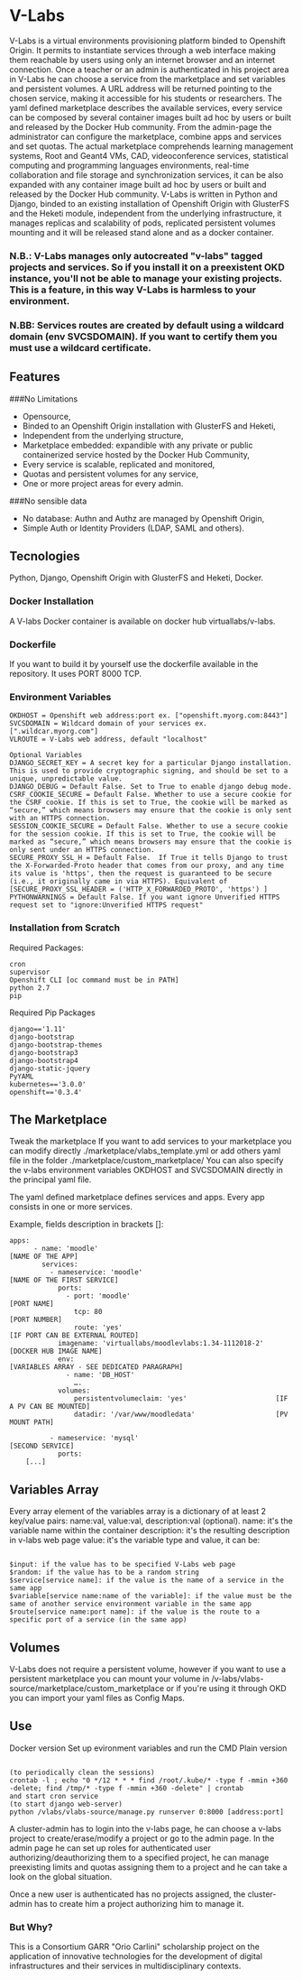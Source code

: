 # V-Labs

V-Labs is a virtual environments provisioning platform binded to Openshift Origin. It permits to instantiate services through a web interface making them reachable by users using only an internet browser and an internet connection.
Once a teacher or an admin is authenticated in his project area in V-Labs he can choose a service from the marketplace and set variables and persistent volumes. A URL address will be returned pointing to the chosen service, making it accessible for his students or researchers.
The yaml defined marketplace describes the available services, every service can be composed by several container images built ad hoc by users or built and released by the Docker Hub community. From the admin-page the administrator can configure the marketplace, combine apps and services and set quotas.
The actual marketplace comprehends learning management systems, Root and Geant4 VMs, CAD, videoconference services, statistical computing and programming languages environments, real-time collaboration and file storage and synchronization services, it can be also expanded with any container image built ad hoc by users or built and released by the Docker Hub community.
V-Labs is written in Python and Django, binded to an existing installation of Openshift Origin with GlusterFS and the Heketi module, independent from the underlying infrastructure, it manages replicas and scalability of pods, replicated persistent volumes mounting and it will be released stand alone and as a docker container.

### N.B.: V-Labs manages only autocreated "v-labs" tagged projects and services. So if you install it on a preexistent OKD instance, you'll not be able to manage your existing projects. This is a feature, in this way V-Labs is harmless to your environment.
### N.BB: Services routes are created by default using a wildcard domain (env SVCSDOMAIN). If you want to certify them you must use a wildcard certificate.

## Features
###No Limitations
- Opensource,
- Binded to an Openshift Origin installation with GlusterFS and Heketi,
- Independent from the underlying structure,
- Marketplace embedded: expandible with any private or public containerized service hosted by the Docker Hub Community,
- Every service is scalable, replicated and monitored,
- Quotas and persistent volumes for any service,
- One or more project areas for every admin.

###No sensible data
- No database: Authn and Authz are managed by Openshift Origin,
- Simple Auth or Identity Providers (LDAP, SAML and others).


## Tecnologies
Python,
Django,
Openshift Origin with GlusterFS and Heketi,
Docker.

### Docker Installation
A V-labs Docker container is available on docker hub virtuallabs/v-labs.

### Dockerfile
If you want to build it by yourself use the dockerfile available in the repository.
It uses PORT 8000 TCP.

### Environment Variables
```
OKDHOST = Openshift web address:port ex. ["openshift.myorg.com:8443"]
SVCSDOMAIN = Wildcard domain of your services ex. [".wildcar.myorg.com"]
VLROUTE = V-Labs web address, default "localhost"
```
```
Optional Variables
DJANGO_SECRET_KEY = A secret key for a particular Django installation. This is used to provide cryptographic signing, and should be set to a unique, unpredictable value.
DJANGO_DEBUG = Default False. Set to True to enable django debug mode.
CSRF_COOKIE_SECURE = Default False. Whether to use a secure cookie for the CSRF cookie. If this is set to True, the cookie will be marked as “secure,” which means browsers may ensure that the cookie is only sent with an HTTPS connection.
SESSION_COOKIE_SECURE = Default False. Whether to use a secure cookie for the session cookie. If this is set to True, the cookie will be marked as “secure,” which means browsers may ensure that the cookie is only sent under an HTTPS connection.
SECURE_PROXY_SSL_H = Default False.  If True it tells Django to trust the X-Forwarded-Proto header that comes from our proxy, and any time its value is 'https', then the request is guaranteed to be secure (i.e., it originally came in via HTTPS). Equivalent of [SECURE_PROXY_SSL_HEADER = ('HTTP_X_FORWARDED_PROTO', 'https') ]
PYTHONWARNINGS = Default False. If you want ignore Unverified HTTPS request set to "ignore:Unverified HTTPS request"
```

### Installation from Scratch

Required Packages:
```
cron
supervisor
Openshift CLI [oc command must be in PATH]
python 2.7
pip
```

Required Pip Packages
```
django=='1.11'
django-bootstrap
django-bootstrap-themes
django-bootstrap3
django-bootstrap4
django-static-jquery
PyYAML
kubernetes=='3.0.0'
openshift=='0.3.4'
```


## The Marketplace

Tweak the marketplace
If you want to add services to your marketplace you can modify directly ./marketplace/vlabs_template.yml or add others yaml file in the folder ./marketplace/custom_marketplace/
You can also specify the v-labs environment variables OKDHOST and SVCSDOMAIN directly in the principal yaml file.

The yaml defined marketplace defines services and apps. Every app consists in one or more services.

Example, fields description in brackets []:
```
apps:
      - name: 'moodle'			                                            [NAME OF THE APP]
        services:
          - nameservice: 'moodle'	                                 [NAME OF THE FIRST SERVICE]
            ports:
              - port: 'moodle'		                                    [PORT NAME]
                tcp: 80 			                                          [PORT NUMBER]
                route: 'yes' 			                                     [IF PORT CAN BE EXTERNAL ROUTED]
            imagename: 'virtuallabs/moodlevlabs:1.34-1112018-2'   [DOCKER HUB IMAGE NAME]
            env:                                                  [VARIABLES ARRAY - SEE DEDICATED PARAGRAPH]
              - name: 'DB_HOST'
                ….
            volumes:
                persistentvolumeclaim: 'yes'                      [IF A PV CAN BE MOUNTED]
                datadir: '/var/www/moodledata'                    [PV MOUNT PATH]

          - nameservice: 'mysql' 		                                 [SECOND SERVICE]
            ports:
	[...]
```

## Variables Array

Every array element of the variables array is a dictionary of at least 2 key/value pairs: name:val, value:val, description:val (optional).
name: it's the variable name within the container
description: it's the resulting description in v-labs web page
value: it's the variable type and value, it can be:
```

$input: if the value has to be specified V-Labs web page
$random: if the value has to be a random string
$service[service name]: if the value is the name of a service in the same app
$variable[service name:name of the variable]: if the value must be the same of another service environment variable in the same app
$route[service name:port name]: if the value is the route to a specific port of a service (in the same app)
```


## Volumes
V-Labs does not require a persistent volume, however if you want to use a persistent marketplace you can mount your volume in /v-labs/vlabs-source/marketplace/custom_marketplace or if you're using it through OKD you can import your yaml files as Config Maps.


## Use
Docker version
Set up evironment variables and run the CMD
Plain version
```

(to periodically clean the sessions)
crontab -l ; echo "0 */12 * * * find /root/.kube/* -type f -mmin +360 -delete; find /tmp/* -type f -mmin +360 -delete" | crontab
and start cron service
(to start django web-server)
python /vlabs/vlabs-source/manage.py runserver 0:8000 [address:port]
```

A cluster-admin has to login into the v-labs page, he can choose a v-labs project to create/erase/modify a project or go to the admin page. In the admin page he can set up roles for authenticated user authorizing/deauthorizing them to a specified project, he can manage preexisting limits and quotas assigning them to a project and he can take a look on the global situation.

Once a new user is authenticated has no projects assigned, the cluster-admin has to create him a project authorizing him to manage it.

### But Why?
This is a Consortium GARR "Orio Carlini" scholarship project on the application of innovative technologies for the development of digital infrastructures and their services in multidisciplinary contexts.




